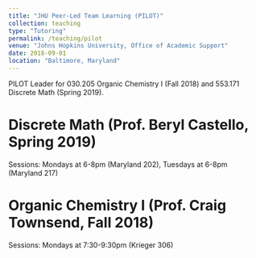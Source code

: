 ```yaml
---
title: "JHU Peer-Led Team Learning (PILOT)"
collection: teaching
type: "Tutoring"
permalink: /teaching/pilot
venue: "Johns Hopkins University, Office of Academic Support"
date: 2018-09-01
location: "Baltimore, Maryland"
---
```


PILOT Leader for 030.205 Organic Chemistry I (Fall 2018) and 553.171 Discrete Math (Spring 2019).

Discrete Math (Prof. Beryl Castello, Spring 2019)
======
Sessions: Mondays at 6-8pm (Maryland 202), Tuesdays at 6-8pm (Maryland 217)

Organic Chemistry I (Prof. Craig Townsend, Fall 2018)
======
Sessions: Mondays at 7:30-9:30pm (Krieger 306)